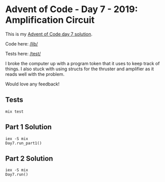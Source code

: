 # Advent of Code - Day 7 - 2019: Amplification Circuit

This is my [Advent of Code day 7 solution](https://adventofcode.com/2019/day/7).

Code here: [/lib/](/lib/)

Tests here: [/test/](/test/)

I broke the computer up with a program token that it uses to keep track of things. I also stuck with using structs for the thruster and amplifier as it reads well with the problem.

Would love any feedback!

## Tests

```
mix test
```

## Part 1 Solution

```
iex -S mix
Day7.run_part1()
```

## Part 2 Solution

```
iex -S mix
Day7.run()
```
